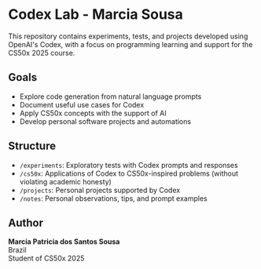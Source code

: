 # Codex Lab - Marcia Sousa

This repository contains experiments, tests, and projects developed using OpenAI's Codex, with a focus on programming learning and support for the CS50x 2025 course.

## Goals

- Explore code generation from natural language prompts
- Document useful use cases for Codex
- Apply CS50x concepts with the support of AI
- Develop personal software projects and automations

## Structure

- `/experiments`: Exploratory tests with Codex prompts and responses
- `/cs50x`: Applications of Codex to CS50x-inspired problems (without violating academic honesty)
- `/projects`: Personal projects supported by Codex
- `/notes`: Personal observations, tips, and prompt examples

## Author

**Marcia Patricia dos Santos Sousa**  
Brazil  
Student of CS50x 2025
